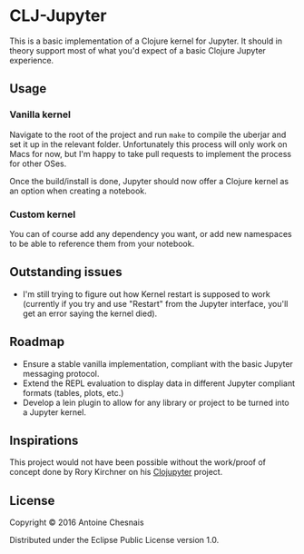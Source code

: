 # CLJ-Jupyter

This is a basic implementation of a Clojure kernel for Jupyter. It should in theory support most of what you'd expect of a basic Clojure Jupyter experience.

## Usage

### Vanilla kernel

Navigate to the root of the project and run `make` to compile the uberjar and set it up in the relevant folder. Unfortunately this process will only work on Macs for now, but I'm happy to take pull requests to implement the process for other OSes.

Once the build/install is done, Jupyter should now offer a Clojure kernel as an option when creating a notebook.

### Custom kernel

You can of course add any dependency you want, or add new namespaces to be able to reference them from your notebook.

## Outstanding issues

* I'm still trying to figure out how Kernel restart is supposed to work (currently if you try and use "Restart" from the Jupyter interface, you'll get an error saying the kernel died).

## Roadmap

* Ensure a stable vanilla implementation, compliant with the basic Jupyter messaging protocol.
* Extend the REPL evaluation to display data in different Jupyter compliant formats (tables, plots, etc.)
* Develop a lein plugin to allow for any library or project to be turned into a Jupyter kernel.

## Inspirations

This project would not have been possible without the work/proof of concept done by Rory Kirchner on his [Clojupyter](https://github.com/roryk/clojupyter/) project.

## License

Copyright © 2016 Antoine Chesnais

Distributed under the Eclipse Public License version 1.0.
